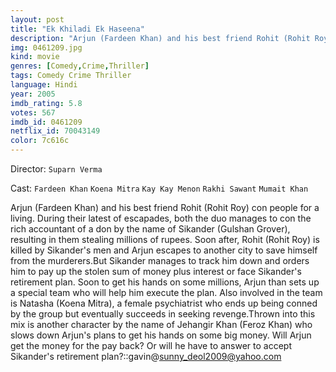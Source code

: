 ```yaml
---
layout: post
title: "Ek Khiladi Ek Haseena"
description: "Arjun (Fardeen Khan) and his best friend Rohit (Rohit Roy) con people for a living. During their latest of escapades, both the duo manages to con the rich accountant of a don by the name of Sikander (Gulshan Grover), resulting in them stealing millions of rupees. Soon after, Rohit (Rohit Roy) is killed by Sikander's men and Arjun escapes to another city to save himself from the murderers.But Sikander manages to track him down and orders him to pay up the stolen sum of money plus interest or face Sikander's retirement plan. Soon to get his hands on some millions, Arjun than sets up a .."
img: 0461209.jpg
kind: movie
genres: [Comedy,Crime,Thriller]
tags: Comedy Crime Thriller 
language: Hindi
year: 2005
imdb_rating: 5.8
votes: 567
imdb_id: 0461209
netflix_id: 70043149
color: 7c616c
---
```

Director: `Suparn Verma`  

Cast: `Fardeen Khan` `Koena Mitra` `Kay Kay Menon` `Rakhi Sawant` `Mumait Khan` 

Arjun (Fardeen Khan) and his best friend Rohit (Rohit Roy) con people for a living. During their latest of escapades, both the duo manages to con the rich accountant of a don by the name of Sikander (Gulshan Grover), resulting in them stealing millions of rupees. Soon after, Rohit (Rohit Roy) is killed by Sikander's men and Arjun escapes to another city to save himself from the murderers.But Sikander manages to track him down and orders him to pay up the stolen sum of money plus interest or face Sikander's retirement plan. Soon to get his hands on some millions, Arjun than sets up a special team who will help him execute the plan. Also involved in the team is Natasha (Koena Mitra), a female psychiatrist who ends up being conned by the group but eventually succeeds in seeking revenge.Thrown into this mix is another character by the name of Jehangir Khan (Feroz Khan) who slows down Arjun's plans to get his hands on some big money. Will Arjun get the money for the pay back? Or will he have to answer to accept Sikander's retirement plan?::gavin@sunny_deol2009@yahoo.com